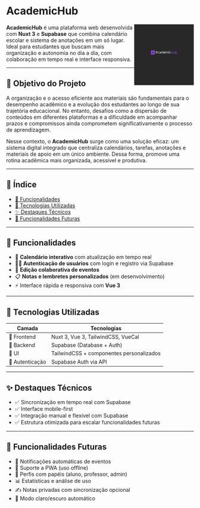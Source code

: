 # AcademicHub


<img src="https://raw.githubusercontent.com/AcademicHub-app/AcademicHub/refs/heads/main/public/logo.png" alt="Logo AcademicHub" width="160px" align="right" />

**AcademicHub** é uma plataforma web desenvolvida com **Nuxt 3** e **Supabase** que combina calendário escolar e sistema de anotações em um só lugar. Ideal para estudantes que buscam mais organização e autonomia no dia a dia, com colaboração em tempo real e interface responsiva.

---

## 🎯 Objetivo do Projeto

A organização e o acesso eficiente aos materiais são fundamentais para o desempenho acadêmico e a evolução dos estudantes ao longo de sua trajetória educacional. No entanto, desafios como a dispersão de conteúdos em diferentes plataformas e a dificuldade em acompanhar prazos e compromissos ainda comprometem significativamente o processo de aprendizagem.

Nesse contexto, o **AcademicHub** surge como uma solução eficaz: um sistema digital integrado que centraliza calendários, tarefas, anotações e materiais de apoio em um único ambiente. Dessa forma, promove uma rotina acadêmica mais organizada, acessível e produtiva.

---

## 📌 Índice

- [🚀 Funcionalidades](#-funcionalidades)  
- [🧱 Tecnologias Utilizadas](#-tecnologias-utilizadas)  
- [✨ Destaques Técnicos](#-destaques-técnicos)  
- [🧪 Funcionalidades Futuras](#-funcionalidades-futuras)

---

## 🚀 Funcionalidades

- 📅 **Calendário interativo** com atualização em tempo real  
- 🧑‍💻 **Autenticação de usuários** com login e registro via Supabase  
- 🤝 **Edição colaborativa de eventos**  
- 📋 **Notas e lembretes personalizados** (em desenvolvimento)  
- ⚡ Interface rápida e responsiva com **Vue 3**

---

## 🧱 Tecnologias Utilizadas

| Camada        | Tecnologias                                |
|---------------|---------------------------------------------|
| 💚 Frontend   | Nuxt 3, Vue 3, TailwindCSS, VueCal          |
| 🔐 Backend    | Supabase (Database + Auth)                  |
| 🎨 UI         | TailwindCSS + componentes personalizados    |
| 🧾 Autenticação | Supabase Auth via API                      |

---

## ✨ Destaques Técnicos

- ✅ Sincronização em tempo real com Supabase  
- ✅ Interface mobile-first  
- ✅ Integração manual e flexível com Supabase  
- ✅ Estrutura otimizada para escalar funcionalidades futuras  

---

## 🧪 Funcionalidades Futuras

- 🔔 Notificações automáticas de eventos  
- 📱 Suporte a PWA (uso offline)  
- 👥 Perfis com papéis (aluno, professor, admin)  
- 📊 Estatísticas e análise de uso  
- ✍️ Notas privadas com sincronização opcional  
- 🌙 Modo claro/escuro automático  